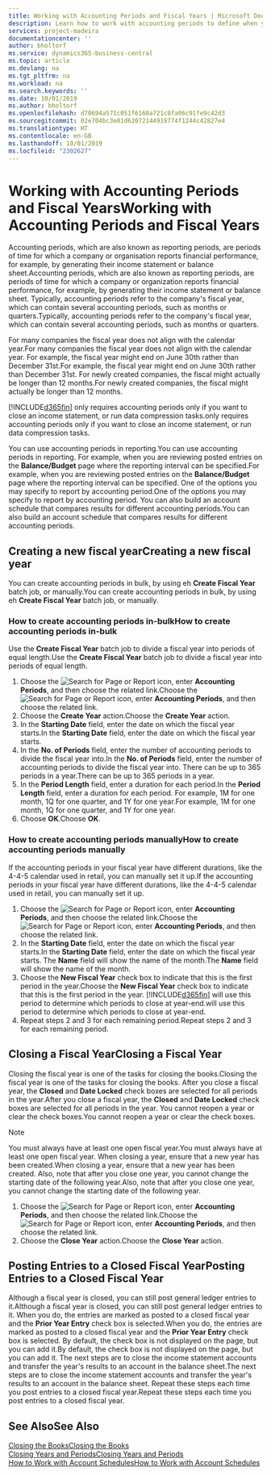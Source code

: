 ```yaml
---
title: Working with Accounting Periods and Fiscal Years | Microsoft Docs
description: Learn how to work with accounting periods to define when your company reports financial performance.
services: project-madeira
documentationcenter: ''
author: bholtorf
ms.service: dynamics365-business-central
ms.topic: article
ms.devlang: na
ms.tgt_pltfrm: na
ms.workload: na
ms.search.keywords: ''
ms.date: 10/01/2019
ms.author: bholtorf
ms.openlocfilehash: d70694a571c051f6160a721c8fa06c91fe9c42d3
ms.sourcegitcommit: 02e704bc3e01d62072144919774f1244c42827e4
ms.translationtype: HT
ms.contentlocale: en-GB
ms.lasthandoff: 10/01/2019
ms.locfileid: "2302627"
---
```

# <a name="working-with-accounting-periods-and-fiscal-years"></a><span data-ttu-id="4a525-103">Working with Accounting Periods and Fiscal Years</span><span class="sxs-lookup"><span data-stu-id="4a525-103">Working with Accounting Periods and Fiscal Years</span></span>
<span data-ttu-id="4a525-104">Accounting periods, which are also known as reporting periods, are periods of time for which a company or organisation reports financial performance, for example, by generating their income statement or balance sheet.</span><span class="sxs-lookup"><span data-stu-id="4a525-104">Accounting periods, which are also known as reporting periods, are periods of time for which a company or organization reports financial performance, for example, by generating their income statement or balance sheet.</span></span> <span data-ttu-id="4a525-105">Typically, accounting periods refer to the company's fiscal year, which can contain several accounting periods, such as months or quarters.</span><span class="sxs-lookup"><span data-stu-id="4a525-105">Typically, accounting periods refer to the company's fiscal year, which can contain several accounting periods, such as months or quarters.</span></span>

<span data-ttu-id="4a525-106">For many companies the fiscal year does not align with the calendar year.</span><span class="sxs-lookup"><span data-stu-id="4a525-106">For many companies the fiscal year does not align with the calendar year.</span></span> <span data-ttu-id="4a525-107">For example, the fiscal year might end on June 30th rather than December 31st.</span><span class="sxs-lookup"><span data-stu-id="4a525-107">For example, the fiscal year might end on June 30th rather than December 31st.</span></span> <span data-ttu-id="4a525-108">For newly created companies, the fiscal might actually be longer than 12 months.</span><span class="sxs-lookup"><span data-stu-id="4a525-108">For newly created companies, the fiscal might actually be longer than 12 months.</span></span> 

[!INCLUDE[d365fin](includes/d365fin_md.md)] <span data-ttu-id="4a525-109">only requires accounting periods only if you want to close an income statement, or run data compression tasks.</span><span class="sxs-lookup"><span data-stu-id="4a525-109">only requires accounting periods only if you want to close an income statement, or run data compression tasks.</span></span> 

<span data-ttu-id="4a525-110">You can use accounting periods in reporting.</span><span class="sxs-lookup"><span data-stu-id="4a525-110">You can use accounting periods in reporting.</span></span> <span data-ttu-id="4a525-111">For example, when you are reviewing posted entries on the **Balance/Budget** page where the reporting interval can be specified.</span><span class="sxs-lookup"><span data-stu-id="4a525-111">For example, when you are reviewing posted entries on the **Balance/Budget** page where the reporting interval can be specified.</span></span> <span data-ttu-id="4a525-112">One of the options you may specify to report by accounting period.</span><span class="sxs-lookup"><span data-stu-id="4a525-112">One of the options you may specify to report by accounting period.</span></span> <span data-ttu-id="4a525-113">You can also build an account schedule that compares results for different accounting periods.</span><span class="sxs-lookup"><span data-stu-id="4a525-113">You can also build an account schedule that compares results for different accounting periods.</span></span>

## <a name="creating-a-new-fiscal-year"></a><span data-ttu-id="4a525-114">Creating a new fiscal year</span><span class="sxs-lookup"><span data-stu-id="4a525-114">Creating a new fiscal year</span></span>
<span data-ttu-id="4a525-115">You can create accounting periods in bulk, by using eh **Create Fiscal Year** batch job, or manually.</span><span class="sxs-lookup"><span data-stu-id="4a525-115">You can create accounting periods in bulk, by using eh **Create Fiscal Year** batch job, or manually.</span></span>

### <a name="how-to-create-accounting-periods-in-bulk"></a><span data-ttu-id="4a525-116">How to create accounting periods in-bulk</span><span class="sxs-lookup"><span data-stu-id="4a525-116">How to create accounting periods in-bulk</span></span>
<span data-ttu-id="4a525-117">Use the **Create Fiscal Year** batch job to divide a fiscal year into periods of equal length.</span><span class="sxs-lookup"><span data-stu-id="4a525-117">Use the **Create Fiscal Year** batch job to divide a fiscal year into periods of equal length.</span></span>  

1. <span data-ttu-id="4a525-118">Choose the ![Search for Page or Report](media/ui-search/search_small.png "Search for Page or Report icon") icon, enter **Accounting Periods**, and then choose the related link.</span><span class="sxs-lookup"><span data-stu-id="4a525-118">Choose the ![Search for Page or Report](media/ui-search/search_small.png "Search for Page or Report icon") icon, enter **Accounting Periods**, and then choose the related link.</span></span>  
2. <span data-ttu-id="4a525-119">Choose the **Create Year** action.</span><span class="sxs-lookup"><span data-stu-id="4a525-119">Choose the **Create Year** action.</span></span>  <!--What about the Scheduling option? Should we mention that? There's also the Report Output Type field...-->
3. <span data-ttu-id="4a525-120">In the **Starting Date** field, enter the date on which the fiscal year starts.</span><span class="sxs-lookup"><span data-stu-id="4a525-120">In the **Starting Date** field, enter the date on which the fiscal year starts.</span></span>  
4. <span data-ttu-id="4a525-121">In the **No. of Periods** field, enter the number of accounting periods to divide the fiscal year into.</span><span class="sxs-lookup"><span data-stu-id="4a525-121">In the **No. of Periods** field, enter the number of accounting periods to divide the fiscal year into.</span></span> <span data-ttu-id="4a525-122">There can be up to 365 periods in a year.</span><span class="sxs-lookup"><span data-stu-id="4a525-122">There can be up to 365 periods in a year.</span></span>  
5. <span data-ttu-id="4a525-123">In the **Period Length** field, enter a duration for each period.</span><span class="sxs-lookup"><span data-stu-id="4a525-123">In the **Period Length** field, enter a duration for each period.</span></span> <span data-ttu-id="4a525-124">For example, 1M for one month, 1Q for one quarter, and 1Y for one year.</span><span class="sxs-lookup"><span data-stu-id="4a525-124">For example, 1M for one month, 1Q for one quarter, and 1Y for one year.</span></span>  
6. <span data-ttu-id="4a525-125">Choose **OK**.</span><span class="sxs-lookup"><span data-stu-id="4a525-125">Choose **OK**.</span></span>  

### <a name="how-to-create-accounting-periods-manually"></a><span data-ttu-id="4a525-126">How to create accounting periods manually</span><span class="sxs-lookup"><span data-stu-id="4a525-126">How to create accounting periods manually</span></span>
<span data-ttu-id="4a525-127">If the accounting periods in your fiscal year have different durations, like the 4-4-5 calendar used in retail, you can manually set it up.</span><span class="sxs-lookup"><span data-stu-id="4a525-127">If the accounting periods in your fiscal year have different durations, like the 4-4-5 calendar used in retail, you can manually set it up.</span></span>  
  
1. <span data-ttu-id="4a525-128">Choose the ![Search for Page or Report](media/ui-search/search_small.png "Search for Page or Report icon") icon, enter **Accounting Periods**, and then choose the related link.</span><span class="sxs-lookup"><span data-stu-id="4a525-128">Choose the ![Search for Page or Report](media/ui-search/search_small.png "Search for Page or Report icon") icon, enter **Accounting Periods**, and then choose the related link.</span></span>  
2. <span data-ttu-id="4a525-129">In the **Starting Date** field, enter the date on which the fiscal year starts.</span><span class="sxs-lookup"><span data-stu-id="4a525-129">In the **Starting Date** field, enter the date on which the fiscal year starts.</span></span> <span data-ttu-id="4a525-130">The **Name** field will show the name of the month.</span><span class="sxs-lookup"><span data-stu-id="4a525-130">The **Name** field will show the name of the month.</span></span>  
3. <span data-ttu-id="4a525-131">Choose the **New Fiscal Year** check box to indicate that this is the first period in the year.</span><span class="sxs-lookup"><span data-stu-id="4a525-131">Choose the **New Fiscal Year** check box to indicate that this is the first period in the year.</span></span> [!INCLUDE[d365fin](includes/d365fin_md.md)] <span data-ttu-id="4a525-132">will use this period to determine which periods to close at year-end.</span><span class="sxs-lookup"><span data-stu-id="4a525-132">will use this period to determine which periods to close at year-end.</span></span>
4. <span data-ttu-id="4a525-133">Repeat steps 2 and 3 for each remaining period.</span><span class="sxs-lookup"><span data-stu-id="4a525-133">Repeat steps 2 and 3 for each remaining period.</span></span>  

## <a name="closing-a-fiscal-year"></a><span data-ttu-id="4a525-134">Closing a Fiscal Year</span><span class="sxs-lookup"><span data-stu-id="4a525-134">Closing a Fiscal Year</span></span>
<span data-ttu-id="4a525-135">Closing the fiscal year is one of the tasks for closing the books.</span><span class="sxs-lookup"><span data-stu-id="4a525-135">Closing the fiscal year is one of the tasks for closing the books.</span></span> <span data-ttu-id="4a525-136">After you close a fiscal year, the **Closed** and **Date Locked** check boxes are selected for all periods in the year.</span><span class="sxs-lookup"><span data-stu-id="4a525-136">After you close a fiscal year, the **Closed** and **Date Locked** check boxes are selected for all periods in the year.</span></span> <span data-ttu-id="4a525-137">You cannot reopen a year or clear the check boxes.</span><span class="sxs-lookup"><span data-stu-id="4a525-137">You cannot reopen a year or clear the check boxes.</span></span>

> [!NOTE]  
>  <span data-ttu-id="4a525-138">You must always have at least one open fiscal year.</span><span class="sxs-lookup"><span data-stu-id="4a525-138">You must always have at least one open fiscal year.</span></span> <span data-ttu-id="4a525-139">When closing a year, ensure that a new year has been created.</span><span class="sxs-lookup"><span data-stu-id="4a525-139">When closing a year, ensure that a new year has been created.</span></span> <span data-ttu-id="4a525-140">Also, note that after you close one year, you cannot change the starting date of the following year.</span><span class="sxs-lookup"><span data-stu-id="4a525-140">Also, note that after you close one year, you cannot change the starting date of the following year.</span></span>

1. <span data-ttu-id="4a525-141">Choose the ![Search for Page or Report](media/ui-search/search_small.png "Search for Page or Report icon") icon, enter **Accounting Periods**, and then choose the related link.</span><span class="sxs-lookup"><span data-stu-id="4a525-141">Choose the ![Search for Page or Report](media/ui-search/search_small.png "Search for Page or Report icon") icon, enter **Accounting Periods**, and then choose the related link.</span></span>  
2. <span data-ttu-id="4a525-142">Choose the **Close Year** action.</span><span class="sxs-lookup"><span data-stu-id="4a525-142">Choose the **Close Year** action.</span></span>  

## <a name="posting-entries-to-a-closed-fiscal-year"></a><span data-ttu-id="4a525-143">Posting Entries to a Closed Fiscal Year</span><span class="sxs-lookup"><span data-stu-id="4a525-143">Posting Entries to a Closed Fiscal Year</span></span>
<span data-ttu-id="4a525-144">Although a fiscal year is closed, you can still post general ledger entries to it.</span><span class="sxs-lookup"><span data-stu-id="4a525-144">Although a fiscal year is closed, you can still post general ledger entries to it.</span></span> <span data-ttu-id="4a525-145">When you do, the entries are marked as posted to a closed fiscal year and the **Prior Year Entry** check box is selected.</span><span class="sxs-lookup"><span data-stu-id="4a525-145">When you do, the entries are marked as posted to a closed fiscal year and the **Prior Year Entry** check box is selected.</span></span> <span data-ttu-id="4a525-146">By default, the check box is not displayed on the page, but you can add it.</span><span class="sxs-lookup"><span data-stu-id="4a525-146">By default, the check box is not displayed on the page, but you can add it.</span></span> <span data-ttu-id="4a525-147">The next steps are to close the income statement accounts and transfer the year's results to an account in the balance sheet.</span><span class="sxs-lookup"><span data-stu-id="4a525-147">The next steps are to close the income statement accounts and transfer the year's results to an account in the balance sheet.</span></span> <span data-ttu-id="4a525-148">Repeat these steps each time you post entries to a closed fiscal year.</span><span class="sxs-lookup"><span data-stu-id="4a525-148">Repeat these steps each time you post entries to a closed fiscal year.</span></span>

## <a name="see-also"></a><span data-ttu-id="4a525-149">See Also</span><span class="sxs-lookup"><span data-stu-id="4a525-149">See Also</span></span>
[<span data-ttu-id="4a525-150">Closing the Books</span><span class="sxs-lookup"><span data-stu-id="4a525-150">Closing the Books</span></span>](year-close-books.md)  
[<span data-ttu-id="4a525-151">Closing Years and Periods</span><span class="sxs-lookup"><span data-stu-id="4a525-151">Closing Years and Periods</span></span>](year-close-years-periods.md)  
[<span data-ttu-id="4a525-152">How to Work with Account Schedules</span><span class="sxs-lookup"><span data-stu-id="4a525-152">How to Work with Account Schedules</span></span>](bi-how-work-account-schedule.md)  
  





